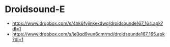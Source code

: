 Droidsound-E 
============
* https://www.dropbox.com/s/4hk6fvjinkexdwq/droidsounde167_164.apk?dl=1
* https://www.dropbox.com/s/je0qd9vun6cmrmd/droidsounde167_165.apk?dl=1
